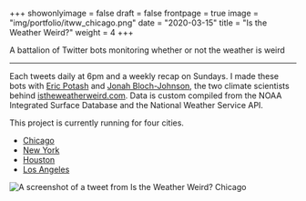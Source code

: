 +++
showonlyimage = false
draft = false
frontpage = true
image = "img/portfolio/itww_chicago.png"
date = "2020-03-15"
title = "Is the Weather Weird?"
weight = 4
+++

A battalion of Twitter bots monitoring whether or not the weather is weird

<!--more-->

***

Each tweets daily at 6pm and a weekly recap on Sundays. I made these bots with [Eric Potash](http://k2co3.net) and [Jonah Bloch-Johnson](http://jonah.org/), the two climate scientists behind [istheweatherweird.com](http://istheweatherweird.com). Data is custom compiled from the NOAA Integrated Surface Database and the National Weather Service API.

This project is currently running for four cities.
- [Chicago](https://twitter.com/itww_chicago)
- [New York](https://twitter.com/itww_newyork)
- [Houston](https://twitter.com/itww_houston)
- [Los Angeles](https://twitter.com/itww_losangeles)



![A screenshot of a tweet from Is the Weather Weird? Chicago](/img/portfolio/itww_chicago.png)
